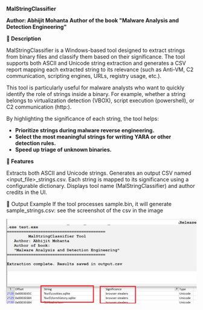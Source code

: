 **MalStringClassifier**

**Author: Abhijit Mohanta**
**Author of the book "Malware Analysis and Detection Engineering"**

**📖 Description**

MalStringClassifier is a Windows-based tool designed to extract strings from binary files and classify them based on their significance. The tool supports both ASCII and Unicode string extraction and generates a CSV report mapping each extracted string to its relevance (such as Anti-VM, C2 communication, scripting engines, URLs, registry usage, etc.).

This tool is particularly useful for malware analysts who want to quickly identify the role of strings inside a binary. For example, whether a string belongs to virtualization detection (VBOX), script execution (powershell), or C2 communication (http:).

By highlighting the significance of each string, the tool helps:  
- **Prioritize strings during malware reverse engineering.**  
- **Select the most meaningful strings for writing YARA or other detection rules.**  
- **Speed up triage of unknown binaries.**  

**🚀 Features**

Extracts both ASCII and Unicode strings.
Generates an output CSV named <input_file>_strings.csv.
Each string is mapped to its significance using a configurable dictionary.
Displays tool name (MalStringClassifier) and author credits in the UI.

📂 Output Example
If the tool processes sample.bin, it will generate sample_strings.csv:
see the screenshot of the csv in the image

![MalStringClassifier UI](images/tool_ui.png)  
